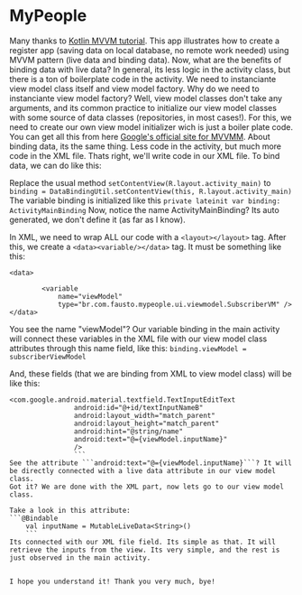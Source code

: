 # MyPeople

Many thanks to [Kotlin MVVM tutorial](https://www.youtube.com/watch?v=v2yocpEcE_g).
This app illustrates how to create a register app (saving data on local database, no remote work needed) using MVVM pattern (live data and binding data).
Now, what are the benefits of binding data with live data? In general, its less logic in the activity class, but there is a ton of boilerplate code in the activity.
We need to instanciante view model class itself and view model factory. Why do we need to instanciante view model factory? Well, view model classes don't take any arguments, and
its common practice to initialize our view model classes with some source of data classes (repositories, in most cases!). For this, we need to create our own view model initializer
wich is just a boiler plate code. You can get all this from here [Google's official site for MVVMM](https://developer.android.com/jetpack/guide?hl=en-us).
About binding data, its the same thing. Less code in the activity, but much more code in the XML file. Thats right, we'll write code in our XML file. 
To bind data, we can do like this:

Replace the usual method ```setContentView(R.layout.activity_main)``` to ```binding = DataBindingUtil.setContentView(this, R.layout.activity_main)```
The variable binding is initialized like this ```private lateinit var binding: ActivityMainBinding```
Now, notice the name ActivityMainBinding? Its auto generated, we don't define it (as far as I know).

In XML, we need to wrap ALL our code with a ```<layout></layout>``` tag. After this, we create a ```<data><variable/></data>``` tag. 
It must be something like this:
```
<data>

        <variable
            name="viewModel"
            type="br.com.fausto.mypeople.ui.viewmodel.SubscriberVM" />
</data>
```

You see the name "viewModel"? Our variable binding in the main activity will connect these variables in the XML file with our view model class attributes through this
name field, like this:
```binding.viewModel = subscriberViewModel```

And, these fields (that we are binding from XML to view model class) will be like this:
```
<com.google.android.material.textfield.TextInputEditText
                android:id="@+id/textInputNameB"
                android:layout_width="match_parent"
                android:layout_height="match_parent"
                android:hint="@string/name"
                android:text="@={viewModel.inputName}"
                />
                ```
See the attribute ```android:text="@={viewModel.inputName}```? It will be directly connected with a live data attribute in our view model class.
Got it? We are done with the XML part, now lets go to our view model class.

Take a look in this attribute:
```@Bindable
    val inputName = MutableLiveData<String>()
    ```
Its connected with our XML file field. Its simple as that. It will retrieve the inputs from the view. Its very simple, and the rest is just observed in the main activity.


I hope you understand it! Thank you very much, bye!
